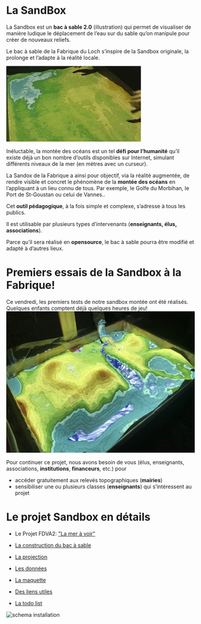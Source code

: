 ---
---

# La SandBox

La Sandbox est un **bac à sable 2.0** (illustration) qui permet de visualiser de manière ludique le déplacement de l’eau sur du sable qu’on manipule pour créer de nouveaux reliefs.

Le bac à sable de la Fabrique du Loch s’inspire de la Sandbox originale, la prolonge et l’adapte à la réalité locale.

![Animated Sandbox](assets/images/animatedsandbox.gif)

Inéluctable, la montée des océans est un tel **défi pour l’humanité** qu’il existe déjà un bon nombre d’outils disponibles sur Internet,
simulant différents niveaux de la mer (en mètres avec un curseur).

La Sandox de la Fabrique a ainsi pour objectif, via la réalité augmentée, de rendre visible et concret le phénomène de la **montée des océans** en l’appliquant à un lieu connu de tous. Par exemple, le Golfe du Morbihan, le Port de St-Goustan ou celui de Vannes..

Cet **outil pédagogique**, à la fois simple et complexe, s’adresse à tous les publics.

Il est utilisable par plusieurs types d’intervenants (**enseignants, élus, associations**).

Parce qu’il sera réalisé en **opensource**, le bac à sable pourra être modifié et adapté à d’autres lieux.

# Premiers essais de la Sandbox à la Fabrique!

Ce vendredi, les premiers tests de notre sandbox montée ont été réalisés.
Quelques enfants comptent déjà quelques heures de jeu!
![Sandbox](assets/images/Sandbox.jpg)

Pour continuer ce projet, nous avons besoin de vous (élus, enseignants, associations, **institutions**, **financeurs**, etc.) pour
- accéder gratuitement aux relevés topographiques (**mairies**)
- sensibiliser une ou plusieurs classes (**enseignants**) qui s’intéressent au projet

# Le projet Sandbox en détails

- Le Projet FDVA2: ["La mer à voir"](La_mer_a_voir_Production)
- [La construction du bac à sable](construction)
- [La projection](projection)
- [Les données](donnees)
- [La maquette](maquette)
- [Des liens utiles](Liens_Utiles)

- [La todo list](todo)

![schema installation](https://d2mxuefqeaa7sj.cloudfront.net/s_DA449CE77163142EBDC65072BB3CF6B42770A9D32263ADEAA96AE5F3316FD513_1536963279744_ARSandboxLayout.png)
